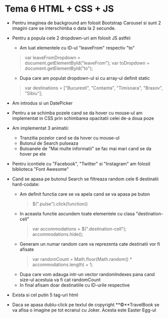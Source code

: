 
# Tema 6 HTML + CSS + JS

- Pentru imaginea de background am folosit Bootstrap Carousel si sunt 2 imagini care se interschimba o data la 2 secunde.

- Pentru a popula cele 2 dropdown-uri am folosit JS astfel:
	- Am luat elementele cu ID-ul "leaveFrom" respectiv "to"
	> var  leaveFromDropdown  =  document.getElementById("leaveFrom");
	> var  toDropdown  =  document.getElementById("to");
	-	Dupa care am populat dropdown-ul si cu array-ul definit static
	> var  destinations  = ["Bucuresti", "Contanta", "Timisoara", "Brasov", "Sibiu"];
- Am introdus si un DatePicker
- Pentru a se schimba pozele cand se da hover cu mouse-ul am implementat in CSS prin schimbarea opacitatii celei de-a doua poze
- Am implementat 3 animatii:
	 - Tranzitia pozelor cand se da hover cu mouse-ul
	 - Butonul de Search pulseaza
	 - Butoanele de "Mai multe informatii" se fac mai mari cand se da hover pe ele
- Pentru icontiele cu "Facebook", "Twitter" si "Instagram" am folosit biblioteca "Font Awesome"
- Cand se apasa pe butonul Search se filtreaza random cele 6 destinatii hard-codate:
	- Am definit functia care se va apela cand se va apasa pe buton
		>  $(".pulse").click(function()
	- In aceasta functie ascundem toate elementele cu clasa "destination-cell"
		> var  accommodations  =  $(".destination-cell");
		> accommodations.hide();
	- Generam un numar random care va reprezenta cate destinatii vor fi afisate
		> var  randomCount  =  Math.floor(Math.random() *  accommodations.length) +  1;
	- Dupa care vom adauga intr-un vector randomIndexes pana cand size-ul acestuia va fi cat randomCount
	- In final afisam doar destinatiile cu ID-urile respective
- Exista si cel putin 5 tag-uri html
- Daca se apasa dublu-click pe textul de copyright **©**TravelBook se va afisa o imagine pe tot ecranul cu Joker. Acesta este Easter Egg-ul

